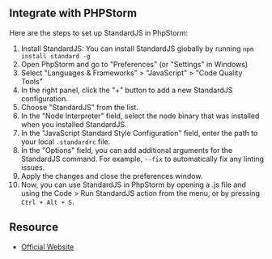 ## Integrate with PHPStorm
Here are the steps to set up StandardJS in PhpStorm:
1.  Install StandardJS: You can install StandardJS globally by running `npm install standard -g`
2.  Open PhpStorm and go to "Preferences" (or "Settings" in Windows)
3.  Select "Languages & Frameworks" > "JavaScript" > "Code Quality Tools"
4.  In the right panel, click the "+" button to add a new StandardJS configuration.
5.  Choose "StandardJS" from the list.
6.  In the "Node Interpreter" field, select the node binary that was installed when you installed StandardJS.
7.  In the "JavaScript Standard Style Configuration" field, enter the path to your local `.standardrc` file.
8.  In the "Options" field, you can add additional arguments for the StandardJS command. For example, `--fix` to automatically fix any linting issues.
9.  Apply the changes and close the preferences window.
10.  Now, you can use StandardJS in PhpStorm by opening a .js file and using the Code > Run StandardJS action from the menu, or by pressing `Ctrl + Alt + S`.

## Resource 
- [Official Website](https://standardjs.com/)